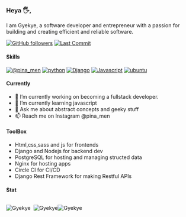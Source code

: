 ### Heya 🖐️, 

I am Gyekye, a software developer and entrepreneur with a passion for building and creating efficient and reliable software.



[![GitHub followers](https://img.shields.io/github/followers/Gyekye?style=social)](https://github.com/Gyekye)
[![Last Commit](https://img.shields.io/github/last-commit/Gyekye/Gyekye?style=social)](https://github.com/Gyekye)

#### Skills

[![@pina_men](https://img.shields.io/badge/pina_men-E4405F?style=for-the-badge&logo=instagram&logoColor=white)](https://instagram.com/pina_men)
[![python](https://img.shields.io/badge/Python-3776AB?style=for-the-badge&logo=python&logoColor=white)](https://github.com/Gyekye)
[![Django](https://img.shields.io/badge/Django-092E20?style=for-the-badge&logo=django&logoColor=white)](https://github.com/Gyekye)
[![Javascript](https://img.shields.io/badge/Javascript-E95420?style=for-the-badge&logo=javascript&logoColor=white)](https://github.com/Gyekye)
[![ubuntu](https://img.shields.io/badge/Ubuntu-E95420?style=for-the-badge&logo=ubuntu&logoColor=white)](https://github.com/Gyekye)

#### Currently

- 🔭 I’m currently working on becoming a fullstack developer.
- 🌱 I’m currently learning javascript
- 💬 Ask me about abstract concepts and geeky stuff
- 📫 Reach me on Instagram @pina_men

#### ToolBox

- Html,css,sass and js for frontends
- Django and Nodejs for backend dev
- PostgreSQL for hosting and managing structed data
- Nginx for hosting apps
- Circle CI for CI/CD
- Django Rest Framework for making Restful APIs

#### Stat

<p style="display:inline-block; margin-bottom:8px;"><img align="center" src="https://github-readme-stats.vercel.app/api/top-langs?username=Gyekye&show_icons=true&theme=dark&text_color=ffffff&locale=en&layout=compact" alt="Gyekye" /></p>
<p style="display:inline">&nbsp;<img align="center" src="https://github-readme-stats.vercel.app/api?username=Gyekye&show_icons=true&theme=dark&text_color=ffffff&locale=en" alt="Gyekye"  /></p><p style="display:inline"><img align="center" src="https://github-readme-streak-stats.herokuapp.com/?user=Gyekye&theme=dark" alt="Gyekye" /></p>
